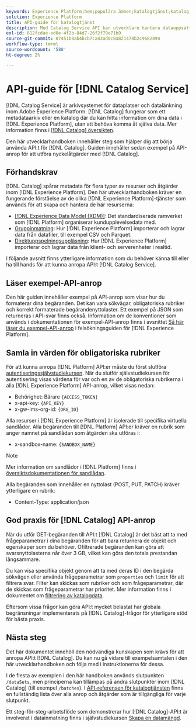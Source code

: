 ```yaml
---
keywords: Experience Platform;hem;populära ämnen;katalogtjänst;katalog;katalogtjänst;katalog
solution: Experience Platform
title: API-guide för katalogtjänst
description: Med Catalog Service API kan utvecklare hantera datauppsättningsmetadata i Adobe Experience Platform. Följ den här användarhandboken om du vill lära dig hur du utför viktiga åtgärder med API:t.
exl-id: 812fcdae-ed0e-4f2b-84d7-26f2f79e71b9
source-git-commit: 07451b8ab4bcb7ca43ad0c8a821478b2c9682894
workflow-type: tm+mt
source-wordcount: '588'
ht-degree: 2%

---
```


# API-guide för [!DNL Catalog Service]

[!DNL Catalog Service] är arkivsystemet för dataplatser och datalänkning inom Adobe Experience Platform. [!DNL Catalog] fungerar som ett metadataarkiv eller en katalog där du kan hitta information om dina data i [!DNL Experience Platform], utan att behöva komma åt själva data. Mer information finns i [[!DNL Catalog] översikten](../home.md).

Den här utvecklarhandboken innehåller steg som hjälper dig att börja använda API:t för [!DNL Catalog]. Guiden innehåller sedan exempel på API-anrop för att utföra nyckelåtgärder med [!DNL Catalog].

## Förhandskrav

[!DNL Catalog] spårar metadata för flera typer av resurser och åtgärder inom [!DNL Experience Platform]. Den här utvecklarhandboken kräver en fungerande förståelse av de olika [!DNL Experience Platform]-tjänster som används för att skapa och hantera de här resurserna:

* [[!DNL Experience Data Model (XDM)]](../../xdm/home.md): Det standardiserade ramverket som [!DNL Platform] organiserar kundupplevelsedata med.
* [Gruppinmatning](../../ingestion/batch-ingestion/overview.md): Hur [!DNL Experience Platform] importerar och lagrar data från datafiler, till exempel CSV och Parquet.
* [Direktuppspelningsuppläsning](../../ingestion/streaming-ingestion/overview.md): Hur [!DNL Experience Platform] importerar och lagrar data från klient- och serverenheter i realtid.

I följande avsnitt finns ytterligare information som du behöver känna till eller ha till hands för att kunna anropa API:t [!DNL Catalog Service].

## Läser exempel-API-anrop

Den här guiden innehåller exempel på API-anrop som visar hur du formaterar dina begäranden. Det kan vara sökvägar, obligatoriska rubriker och korrekt formaterade begärandenyttolaster. Ett exempel på JSON som returneras i API-svar finns också. Information om de konventioner som används i dokumentationen för exempel-API-anrop finns i avsnittet [Så här läser du exempel-API-anrop](../../landing/troubleshooting.md#how-do-i-format-an-api-request) i felsökningsguiden för [!DNL Experience Platform].

## Samla in värden för obligatoriska rubriker

För att kunna anropa [!DNL Platform] API:er måste du först slutföra [autentiseringssjälvstudiekursen](https://www.adobe.com/go/platform-api-authentication-en). När du slutför självstudiekursen för autentisering visas värdena för var och en av de obligatoriska rubrikerna i alla [!DNL Experience Platform] API-anrop, vilket visas nedan:

* Behörighet: Bärare `{ACCESS_TOKEN}`
* x-api-key: `{API_KEY}`
* x-gw-ims-org-id: `{ORG_ID}`

Alla resurser i [!DNL Experience Platform] är isolerade till specifika virtuella sandlådor. Alla begäranden till [!DNL Platform] API:er kräver en rubrik som anger namnet på sandlådan som åtgärden ska utföras i:

* x-sandbox-name: `{SANDBOX_NAME}`

>[!NOTE]
>
>Mer information om sandlådor i [!DNL Platform] finns i [översiktsdokumentationen för sandlådan](../../sandboxes/home.md).

Alla begäranden som innehåller en nyttolast (POST, PUT, PATCH) kräver ytterligare en rubrik:

* Content-Type: application/json

## God praxis för [!DNL Catalog] API-anrop

När du utför GET-begäranden till API:t [!DNL Catalog] är det bäst att ta med frågeparametrar i dina begäranden för att bara returnera de objekt och egenskaper som du behöver. Ofiltrerade begäranden kan göra att svarsnyttolasterna når över 3 GB, vilket kan göra den totala prestandan långsammare.

Du kan visa specifika objekt genom att ta med deras ID i den begärda sökvägen eller använda frågeparametrar som `properties` och `limit` för att filtrera svar. Filter kan skickas som rubriker och som frågeparametrar, där de skickas som frågeparametrar har prioritet. Mer information finns i dokumentet om [filtrering av katalogdata](filter-data.md).

Eftersom vissa frågor kan göra API:t mycket belastat har globala begränsningar implementerats på [!DNL Catalog]-frågor för ytterligare stöd för bästa praxis.

## Nästa steg

Det här dokumentet innehöll den nödvändiga kunskapen som krävs för att anropa API:t [!DNL Catalog]. Du kan nu gå vidare till exempelsamtalen i den här utvecklarhandboken och följa med i instruktionerna för dessa.

I de flesta av exemplen i den här handboken används slutpunkten `/dataSets`, men principerna kan tillämpas på andra slutpunkter inom [!DNL Catalog] (till exempel `/batches`). I [API-referensen för katalogtjänsten](https://www.adobe.io/experience-platform-apis/references/catalog/) finns en fullständig lista över alla anrop och åtgärder som är tillgängliga för varje slutpunkt.

Ett steg-för-steg-arbetsflöde som demonstrerar hur [!DNL Catalog]-API:t är involverat i datainmatning finns i självstudiekursen [Skapa en datamängd](../datasets/create.md).
